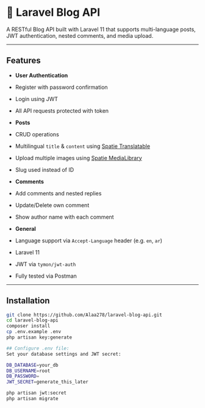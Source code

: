# 📘 Laravel Blog API

A RESTful Blog API built with Laravel 11 that supports multi-language posts, JWT authentication, nested comments, and media upload.

---

## Features

-  **User Authentication**
  - Register with password confirmation
  - Login using JWT
  - All API requests protected with token

-  **Posts**
  - CRUD operations
  - Multilingual `title` & `content` using [Spatie Translatable](https://github.com/spatie/laravel-translatable)
  - Upload multiple images using [Spatie MediaLibrary](https://spatie.be/docs/laravel-medialibrary)
  - Slug used instead of ID

-  **Comments**
  - Add comments and nested replies
  - Update/Delete own comment
  - Show author name with each comment

-  **General**
  - Language support via `Accept-Language` header (e.g. `en`, `ar`)
  - Laravel 11
  - JWT via `tymon/jwt-auth`
  - Fully tested via Postman

---

##  Installation

```bash
git clone https://github.com/Alaa278/laravel-blog-api.git
cd laravel-blog-api
composer install
cp .env.example .env
php artisan key:generate

## Configure .env file:
Set your database settings and JWT secret:

DB_DATABASE=your_db
DB_USERNAME=root
DB_PASSWORD=
JWT_SECRET=generate_this_later

php artisan jwt:secret
php artisan migrate

